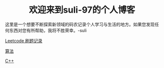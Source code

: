 # 				<center>欢迎来到suli-97的个人博客</center>

这里是一个想要不断探索新领域的码农记录个人学习与生活的地方。如果您发现任何东西对您有所帮助，我将不胜荣幸。-suli

[Leetcode 刷题记录](./leetcode/index.md)

[算法](./algorithms/index.md)

[C++](./c++/index.md)